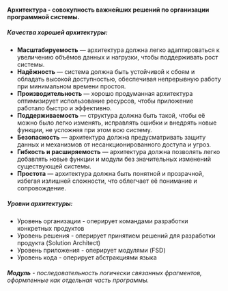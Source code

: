 #### **Архитектура** - совокупность важнейших решений по организации программной системы.

##### Качества хорошей архитектуры:
- **Масштабируемость** — архитектура должна легко адаптироваться к увеличению объёмов данных и нагрузки, чтобы поддерживать рост системы.
- **Надёжность** — система должна быть устойчивой к сбоям и обладать высокой доступностью, обеспечивая непрерывную работу при минимальном времени простоя.
- **Производительность** — хорошо продуманная архитектура оптимизирует использование ресурсов, чтобы приложение работало быстро и эффективно.
- **Поддерживаемость** — структура должна быть такой, чтобы её можно было легко изменять, исправлять ошибки и внедрять новые функции, не усложняя при этом всю систему.
- **Безопасность** — архитектура должна предусматривать защиту данных и механизмов от несанкционированного доступа и угроз.
- **Гибкость и расширяемость** — архитектура должна позволять легко добавлять новые функции и модули без значительных изменений существующей системы.
- **Простота** — архитектура должна быть понятной и прозрачной, избегая излишней сложности, что облегчает её понимание и сопровождение.

##### Уровни архитектуры:
- Уровень организации - оперирует командами разработки конкретных продуктов
- Уровень решения - оперирует принятием решений для разработки продукта (Solution Architect) 
- Уровень приложения - оперирует модулями (FSD)
- Уровень кода - оперирует абстракциями языка

###### **Модуль** - последовательность логически связанных фрагментов, оформленные как отдельная часть программы.

